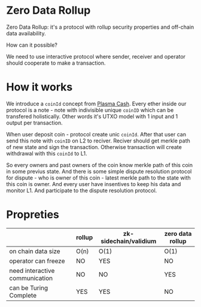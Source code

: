 # Zero Data Rollup

Zero Data Rollup: it's a protocol with rollup security properties and off-chain data availability. 

How can it possible?

We need to use interactive protocol where sender, receiver and operator should cooperate to make a transaction.

# How it works

We introduce a `coinId` concept from [Plasma Cash](https://ethresear.ch/t/plasma-cash-plasma-with-much-less-per-user-data-checking/1298). Every ether inside our protocol is a note - note with indivisible unique `coinID` which can be transfered holistically. Other words it's UTXO model with 1 input and 1 output per transaction.

When user deposit coin - protocol create unic `coinId`. After that user can send this note with `coinID` on L2 to reciver. Reciver should get merkle path of new state and sign the transaction. Otherwise transaction will create withdrawal with this `coinId` to L1.

So every owners and past owners of the coin know merkle path of this coin in some previus state. And there is some simple dispute resolution protocol for dispute - who is owner of this coin - latest merkle path to the state with this coin is owner. And every user have insentives to keep his data and monitor L1. And participate to the dispute resolution protocol.

# Propreties

|                                | rollup | zk-sidechain/validium | zero data rollup |
|--------------------------------|--------|-----------------------|------------------|
| on chain data size             | O(n)   | O(1)                  | O(1)             |
| operator can freeze            | NO     | YES                   | NO               |
| need interactive communication | NO     | NO                    | YES              |
| can be Turing Complete         | YES    | YES                   | NO               |